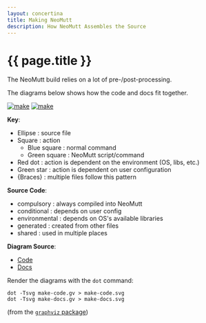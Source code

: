```yaml
---
layout: concertina
title: Making NeoMutt
description: How NeoMutt Assembles the Source
---
```


# {{ page.title }}

The NeoMutt build relies on a lot of pre-/post-processing.

The diagrams below shows how the code and docs fit together.

[![make](/images/make-code-thumb.png)](/images/make-code.svg 'click to enlarge')
[![make](/images/make-docs-thumb.png)](/images/make-docs.svg 'click to enlarge')

**Key**:

- Ellipse        : source file
- Square         : action
  - Blue square  : normal command
  - Green square : NeoMutt script/command
- Red dot        : action is dependent on the environment (OS, libs, etc.)
- Green star     : action is dependent on user configuration
- {Braces}       : multiple files follow this pattern

**Source Code**:

- compulsory     : always compiled into NeoMutt
- conditional    : depends on user config
- environmental  : depends on OS's available libraries
- generated      : created from other files
- shared         : used in multiple places

**Diagram Source**:

- [Code](/images/make-code.gv)
- [Docs](/images/make-docs.gv)

Render the diagrams with the `dot` command:

```
dot -Tsvg make-code.gv > make-code.svg
dot -Tsvg make-docs.gv > make-docs.svg
```

(from the [`graphviz` package](http://graphviz.org/))

